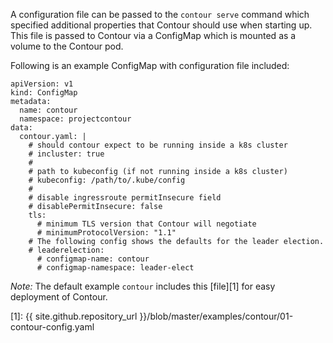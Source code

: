 A configuration file can be passed to the `contour serve` command which specified additional properties that Contour should use when starting up.
This file is passed to Contour via a ConfigMap which is mounted as a volume to the Contour pod.

Following is an example ConfigMap with configuration file included: 

```
apiVersion: v1
kind: ConfigMap
metadata:
  name: contour
  namespace: projectcontour
data:
  contour.yaml: |
    # should contour expect to be running inside a k8s cluster
    # incluster: true
    #
    # path to kubeconfig (if not running inside a k8s cluster)
    # kubeconfig: /path/to/.kube/config
    #
    # disable ingressroute permitInsecure field
    # disablePermitInsecure: false
    tls:
      # minimum TLS version that Contour will negotiate
      # minimumProtocolVersion: "1.1"
    # The following config shows the defaults for the leader election.
    # leaderelection:
      # configmap-name: contour
      # configmap-namespace: leader-elect
```

_Note:_ The default example `contour` includes this [file][1] for easy deployment of Contour.

[1]: {{ site.github.repository_url }}/blob/master/examples/contour/01-contour-config.yaml